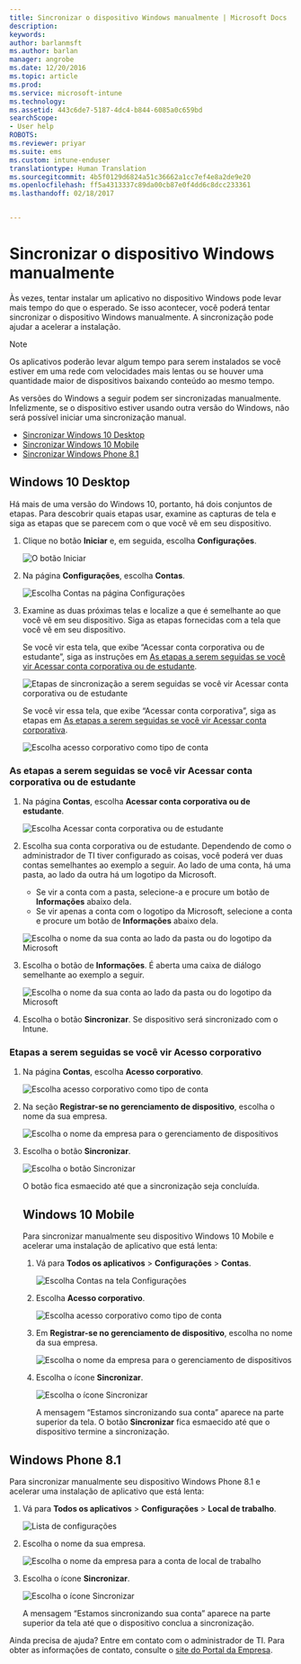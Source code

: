 ```yaml
---
title: Sincronizar o dispositivo Windows manualmente | Microsoft Docs
description: 
keywords: 
author: barlanmsft
ms.author: barlan
manager: angrobe
ms.date: 12/20/2016
ms.topic: article
ms.prod: 
ms.service: microsoft-intune
ms.technology: 
ms.assetid: 443c6de7-5187-4dc4-b844-6085a0c659bd
searchScope:
- User help
ROBOTS: 
ms.reviewer: priyar
ms.suite: ems
ms.custom: intune-enduser
translationtype: Human Translation
ms.sourcegitcommit: 4b5f0129d6824a51c36662a1cc7ef4e8a2de9e20
ms.openlocfilehash: ff5a4313337c89da00cb87e0f4dd6c8dcc233361
ms.lasthandoff: 02/18/2017


---
```


# <a name="sync-your-windows-device-manually"></a>Sincronizar o dispositivo Windows manualmente

Às vezes, tentar instalar um aplicativo no dispositivo Windows pode levar mais tempo do que o esperado. Se isso acontecer, você poderá tentar sincronizar o dispositivo Windows manualmente. A sincronização pode ajudar a acelerar a instalação.

> [!Note]
> Os aplicativos poderão levar algum tempo para serem instalados se você estiver em uma rede com velocidades mais lentas ou se houver uma quantidade maior de dispositivos baixando conteúdo ao mesmo tempo.

As versões do Windows a seguir podem ser sincronizadas manualmente. Infelizmente, se o dispositivo estiver usando outra versão do Windows, não será possível iniciar uma sincronização manual.

* [Sincronizar Windows 10 Desktop](#windows-10-desktop)
* [Sincronizar Windows 10 Mobile](#windows-10-mobile)
* [Sincronizar Windows Phone 8.1](#windows-phone-81)

## <a name="windows-10-desktop"></a>Windows 10 Desktop
Há mais de uma versão do Windows 10, portanto, há dois conjuntos de etapas. Para descobrir quais etapas usar, examine as capturas de tela e siga as etapas que se parecem com o que você vê em seu dispositivo.

1. Clique no botão **Iniciar** e, em seguida, escolha **Configurações**.

    ![O botão Iniciar](./media/win10pc-sync-1-start-button.png)

2. Na página **Configurações**, escolha **Contas**.

    ![Escolha Contas na página Configurações](./media/win10pc-sync-2-settings-accounts.png)

3. Examine as duas próximas telas e localize a que é semelhante ao que você vê em seu dispositivo. Siga as etapas fornecidas com a tela que você vê em seu dispositivo.

    Se você vir esta tela, que exibe “Acessar conta corporativa ou de estudante”, siga as instruções em [As etapas a serem seguidas se você vir Acessar conta corporativa ou de estudante](#steps-to-follow-if-you-see-access-work-or-school).

    ![Etapas de sincronização a serem seguidas se você vir Acessar conta corporativa ou de estudante](./media/w10-enroll-rs1-connect-to-work-or-school.png)

    Se você vir essa tela, que exibe “Acessar conta corporativa”, siga as etapas em [As etapas a serem seguidas se você vir Acessar conta corporativa](#steps-to-follow-if-you-see-your-account).

    ![Escolha acesso corporativo como tipo de conta](./media/win10pc-sync-3-work-access.png)

### <a name="steps-to-follow-if-you-see-access-work-or-school"></a>As etapas a serem seguidas se você vir Acessar conta corporativa ou de estudante

1. Na página **Contas**, escolha **Acessar conta corporativa ou de estudante**.

    ![Escolha Acessar conta corporativa ou de estudante](./media/w10-enroll-rs1-connect-to-work-or-school.png)

2. Escolha sua conta corporativa ou de estudante. Dependendo de como o administrador de TI tiver configurado as coisas, você poderá ver duas contas semelhantes ao exemplo a seguir. Ao lado de uma conta, há uma pasta, ao lado da outra há um logotipo da Microsoft.

    - Se vir a conta com a pasta, selecione-a e procure um botão de **Informações** abaixo dela.
    - Se vir apenas a conta com o logotipo da Microsoft, selecione a conta e procure um botão de **Informações** abaixo dela.

    ![Escolha o nome da sua conta ao lado da pasta ou do logotipo da Microsoft](./media/win10pc-rs1-sync-info-button.png)

3. Escolha o botão de **Informações**. É aberta uma caixa de diálogo semelhante ao exemplo a seguir.

    ![Escolha o nome da sua conta ao lado da pasta ou do logotipo da Microsoft](./media/win10pc-rs1-sync-button.png)

4. Escolha o botão **Sincronizar**. Se dispositivo será sincronizado com o Intune.

### <a name="steps-to-follow-if-you-see-work-access"></a>Etapas a serem seguidas se você vir Acesso corporativo

1. Na página **Contas**, escolha **Acesso corporativo**.

    ![Escolha acesso corporativo como tipo de conta](./media/win10pc-sync-3-work-access.png)

2. Na seção **Registrar-se no gerenciamento de dispositivo**, escolha o nome da sua empresa.

    ![Escolha o nome da empresa para o gerenciamento de dispositivos](./media/win10pc-sync-4-tap-com-name.png)

3. Escolha o botão **Sincronizar**.

    ![Escolha o botão Sincronizar](./media/win10pc-sync-5-tap-sync.png)

   O botão fica esmaecido até que a sincronização seja concluída.

   ## <a name="windows-10-mobile"></a>Windows 10 Mobile
   Para sincronizar manualmente seu dispositivo Windows 10 Mobile e acelerar uma instalação de aplicativo que está lenta:

   1. Vá para **Todos os aplicativos** > **Configurações** > **Contas**.

       ![Escolha Contas na tela Configurações](./media/win10m-sync-1-settings-accounts.png)

   2. Escolha **Acesso corporativo**.

       ![Escolha acesso corporativo como tipo de conta](./media/win10m-sync-2-work-access.png)

   3. Em **Registrar-se no gerenciamento de dispositivo**, escolha no nome da sua empresa.

       ![Escolha o nome da empresa para o gerenciamento de dispositivos](./media/win10m-sync-3-tap-comp-name.png)

   4. Escolha o ícone **Sincronizar**.

       ![Escolha o ícone Sincronizar](./media/win10m-sync-4-tap-sync.png)

       A mensagem “Estamos sincronizando sua conta” aparece na parte superior da tela. O botão **Sincronizar** fica esmaecido até que o dispositivo termine a sincronização.

## <a name="windows-phone-81"></a>Windows Phone 8.1
Para sincronizar manualmente seu dispositivo Windows Phone 8.1 e acelerar uma instalação de aplicativo que está lenta:

1. Vá para **Todos os aplicativos** > **Configurações** > **Local de trabalho**.

    ![Lista de configurações](./media/wp81-1-sync-settings-workplace.png)

2. Escolha o nome da sua empresa.

    ![Escolha o nome da empresa para a conta de local de trabalho](./media/wp81-2-sync-tap-compname.png)

3. Escolha o ícone **Sincronizar**.

    ![Escolha o ícone Sincronizar](./media/wp81-3-sync-tap-sync-button.png)

   A mensagem “Estamos sincronizando sua conta” aparece na parte superior da tela até que o dispositivo conclua a sincronização.

Ainda precisa de ajuda? Entre em contato com o administrador de TI. Para obter as informações de contato, consulte o [site do Portal da Empresa](http://portal.manage.microsoft.com).

